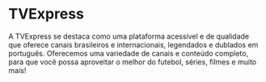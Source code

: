 # TVExpress
A TVExpress se destaca como uma plataforma acessível e de qualidade que oferece canais brasileiros e internacionais, legendados e dublados em português. Oferecemos uma variedade de canais e conteúdo completo, para que você possa aproveitar o melhor do futebol, séries, filmes e muito mais!
